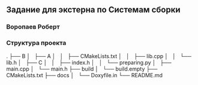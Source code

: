 ## Задание для экстерна по Системам сборки
### Воропаев Роберт

### Структура проекта
.
├── B
│   ├── A
│   │   ├── CMakeLists.txt
│   │   ├── lib.cpp
│   │   └── lib.h
│   ├── C
│   │   ├── index.h
│   │   └── preparing.py
│   ├── main.cpp
│   └── main.h
├── build
│   └── build.empty
├── CMakeLists.txt
├── docs
│   └── Doxyfile.in
└── README.md

